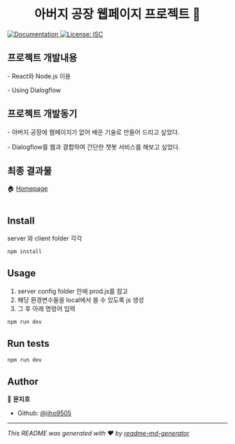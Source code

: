 <h1 align="center"> 아버지 공장 웹페이지 프로젝트 👋</h1>
<p>
  <a href="https://github.com/jiho9505/project#README" target="_blank">
    <img alt="Documentation" src="https://img.shields.io/badge/documentation-yes-brightgreen.svg" />
  </a>
  <a href="#" target="_blank">
    <img alt="License: ISC" src="https://img.shields.io/badge/License-ISC-yellow.svg" />
  </a>
</p>

## 프로젝트 개발내용
<p>- React와 Node.js 이용</p> 
<p>- Using Dialogflow</p> 

## 프로젝트 개발동기
<p>- 아버지 공장에 웹페이지가 없어 배운 기술로 만들어 드리고 싶었다.</p>
<p>- Dialogflow를 웹과 결합하여 간단한 챗봇 서비스를 해보고 싶었다.</p>

## 최종 결과물
🏠 [Homepage](https://jiho9505.github.io/Web-Portfolio/)
<br><br/>
## Install
server 와 client folder 각각
```sh
npm install
```

## Usage
1. server config folder 안에 prod.js를 참고
2. 해당 환경변수들을 local에서 쓸 수 있도록 js 생성
3. 그 후 아래 명령어 입력
```sh
npm run dev
```

## Run tests

```sh
npm run dev
```

## Author

👤 **문지호**

* Github: [@jiho9505](https://github.com/jiho9505)


***
_This README was generated with ❤️ by [readme-md-generator](https://github.com/kefranabg/readme-md-generator)_
